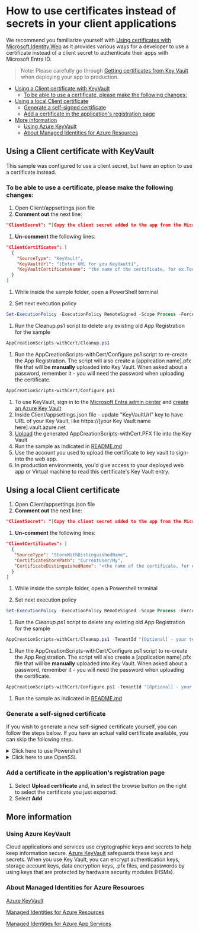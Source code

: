 # How to use certificates instead of secrets in your client applications

We recommend you familiarize yourself with [Using certificates with Microsoft\.Identity\.Web](https://github.com/AzureAD/microsoft-identity-web/wiki/Certificates#getting-certificates-from-key-vault) as it provides various ways for a developer to use a certificate instead of a client secret to authenticate their apps with Microsoft Entra ID.
> Note: Please carefully go through [Getting certificates from Key Vault](https://github.com/AzureAD/microsoft-identity-web/wiki/Certificates#getting-certificates-from-key-vault) when deploying your app to production.

- [Using a Client certificate with KeyVault](#using-a-client-certificate-with-keyvault)
  - [To be able to use a certificate, please make the following changes:](#to-be-able-to-use-a-certificate-please-make-the-following-changes)
- [Using a local Client certificate](#using-a-local-client-certificate)
  - [Generate a self-signed certificate](#generate-a-self-signed-certificate)
  - [Add a certificate in the application's registration page](#add-a-certificate-in-the-applications-registration-page)
- [More information](#more-information)
  - [Using Azure KeyVault](#using-azure-keyvault)
  - [About Managed Identities for Azure Resources](#about-managed-identities-for-azure-resources)

## Using a Client certificate with KeyVault

This sample was configured to use a client secret, but have an option to use a certificate instead.

### To be able to use a certificate, please make the following changes:

1. Open Client/appsettings.json file
1. **Comment out** the next line:

```json
"ClientSecret": "[Copy the client secret added to the app from the Microsoft Entra admin center]"
```

1. **Un-comment** the following lines:

```json
"ClientCertificates": [
  {
    "SourceType": "KeyVault",
    "KeyVaultUrl": "[Enter URL for you KeyVault]",
    "KeyVaultCertificateName": "the name of the certificate, for ex.TodoListClient-aspnetcore-webapi"
  }
]
```

1. While inside the sample folder, open a PowerShell terminal

1. Set next execution policy

```powershell
Set-ExecutionPolicy -ExecutionPolicy RemoteSigned -Scope Process -Force
```

1. Run the Cleanup.ps1 script to delete any existing old App Registration for the sample

```powershell
AppCreationScripts-withCert/Cleanup.ps1
```

1. Run the AppCreationScripts-withCert/Configure.ps1 script to re-create the App Registration. The script will also create a [application name].pfx file that will be **manually** uploaded into Key Vault. When asked about a password, remember it - you will need the password when uploading the certificate.

```powershell
AppCreationScripts-withCert/Configure.ps1
```

1. To use KeyVault, sign in to the [Microsoft Entra admin center](https://entra.microsoft.com) and [create an Azure Key Vault](https://docs.microsoft.com/azure/key-vault/general/quick-create-portal)
1. Inside Client/appsettings.json file - update "KeyVaultUrl" key to have URL of your Key Vault, like https://[your Key Vault name here].vault.azure.net
1. [Upload](https://docs.microsoft.com/azure/key-vault/certificates/tutorial-import-certificate#import-a-certificate-to-key-vault) the generated AppCreationScripts-withCert\.PFX file into the Key Vault
1. Run the sample as indicated in [README.md](README.md)
1. Use the account you used to upload the certificate to key vault to sign-into the web app.
1. In production environments, you'd give access to your deployed web app or Virtual machine to read this certificate's Key Vault entry.  

## Using a local Client certificate

1. Open Client/appsettings.json file
2. **Comment out** the next line:

```json
"ClientSecret": "[Copy the client secret added to the app from the Microsoft Entra admin center]"
```

1. **Un-comment** the following lines:

```json
"ClientCertificates": [
  {
   "SourceType": "StoreWithDistinguishedName",
   "CertificateStorePath": "CurrentUser/My",
   "CertificateDistinguishedName": "<the name of the certificate, for ex.CN=TodoListClient-aspnetcore-webapi>"
  }
]
```

1. While inside the sample folder, open a Powershell terminal

1. Set next execution policy

```powershell
Set-ExecutionPolicy -ExecutionPolicy RemoteSigned -Scope Process -Force
```

1. Run the *Cleanup.ps1* script to delete any existing old App Registration for the sample

```powershell
AppCreationScripts-withCert/Cleanup.ps1 -TenantId "[Optional] - your tenant id" -AzureEnvironmentName "[Optional] - Azure environment, defaults to 'Global'"
```

1. Run the AppCreationScripts-withCert/Configure.ps1 script to re-create the App Registration. The script will also create a [application name].pfx file that will be **manually** uploaded into Key Vault. When asked about a password, remember it - you will need the password when uploading the certificate.

```powershell
AppCreationScripts-withCert/Configure.ps1 -TenantId "[Optional] - your tenant id" -AzureEnvironmentName "[Optional] - Azure environment, defaults to 'Global'"
```

1. Run the sample as indicated in [README.md](README.md)

### Generate a self-signed certificate

If you wish to generate a new self-signed certificate yourself, you can follow the steps below. If you have an actual valid certificate available, you can skip the following step.

<details>
<summary>Click here to use Powershell</summary>

To generate a new self-signed certificate, we will use the [New-SelfSignedCertificate](https://docs.microsoft.com/powershell/module/pkiclient/new-selfsignedcertificate) Powershell command.

1. Open PowerShell and run the command with the following parameters to create a new self-signed certificate that will be stored in the **current user** certificate store on your computer:

```PowerShell
$cert=New-SelfSignedCertificate -Subject "/CN=the name will be assigned automatically by PowerShell script and it will be equal to the Application name" -CertStoreLocation "Cert:\CurrentUser\My"  -KeyExportPolicy Exportable -KeySpec Signature
```

1. Export this certificate using the "Manage User Certificate" MMC snap-in accessible from the Windows Control Panel. You can also add other options to generate the certificate in a different store such as the **Computer** or **service** store (see [How to: View Certificates with the MMC Snap-in](https://docs.microsoft.com/dotnet/framework/wcf/feature-details/how-to-view-certificates-with-the-mmc-snap-in) for more details).

Export one with private key as *the name will be assigned automatically by PowerShell script and it will be equal to the Application name.pfx* and another as *the name will be assigned automatically by PowerShell script and it will be equal to the Application name.cer* without private key.

</details>

<details>
<summary>Click here to use OpenSSL</summary>

Type the following in a terminal.

```PowerShell
openssl req -x509 -newkey rsa:2048 -sha256 -days 365 -keyout the name will be assigned automatically by PowerShell script and it will be equal to the Application name.key -out the name will be assigned automatically by PowerShell script and it will be equal to the Application name.cer -nodes -batch

Generating a RSA private key
.........................................................
.........................................................
writing new private key to 'the name will be assigned automatically by PowerShell script and it will be equal to the Application name.key'
```

The following files should be generated: *the name will be assigned automatically by PowerShell script and it will be equal to the Application name.key*, *the name will be assigned automatically by PowerShell script and it will be equal to the Application name.cer*
You can generate the the name will be assigned automatically by PowerShell script and it will be equal to the Application name.pfx certificate + private key combination with the command below:

```console
openssl pkcs12 -export -out the name will be assigned automatically by PowerShell script and it will be equal to the Application name.pfx -inkey the name will be assigned automatically by PowerShell script and it will be equal to the Application name.key -in the name will be assigned automatically by PowerShell script and it will be equal to the Application name.cer
```

Enter an export password when prompted and make a note of it.

The following file should be generated: *the name will be assigned automatically by PowerShell script and it will be equal to the Application name.pfx*.

</details>

### Add a certificate in the application's registration page

1. Select **Upload certificate** and, in select the browse button on the right to select the certificate you just exported.
1. Select **Add**

## More information

### Using Azure KeyVault

Cloud applications and services use cryptographic keys and secrets to help keep information secure. [Azure KeyVault](https://azure.microsoft.com/services/key-vault/) safeguards these keys and secrets. When you use Key Vault, you can encrypt authentication keys, storage account keys, data encryption keys, .pfx files, and passwords by using keys that are protected by hardware security modules (HSMs).

### About Managed Identities for Azure Resources

[Azure KeyVault](https://azure.microsoft.com/services/key-vault/#product-overview)

[Managed Identities for Azure Resources](https://docs.microsoft.com/azure/active-directory/managed-identities-azure-resources/)

[Managed Identities for Azure App Services](https://docs.microsoft.com/azure/app-service/overview-managed-identity?tabs=dotnet)
